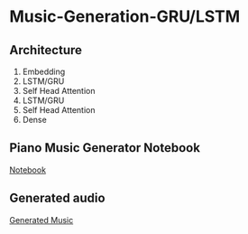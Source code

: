 # Music-Generation-GRU/LSTM

## Architecture
1. Embedding
2. LSTM/GRU
3. Self Head Attention
4. LSTM/GRU
5. Self Head Attention
6. Dense

## Piano Music Generator Notebook
[Notebook](https://github.com/kush1198/Music-Generation-LSTM/blob/master/music%20LSTM/Piano_Music_Genration.ipynb)
## Generated audio
[Generated Music](https://github.com/kush1198/Music-Generation-LSTM/tree/master/music%20LSTM/generated_music_output)
